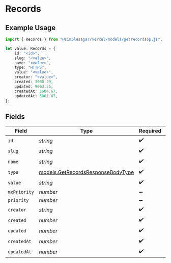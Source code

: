 # Records

## Example Usage

```typescript
import { Records } from "@simplesagar/vercel/models/getrecordsop.js";

let value: Records = {
    id: "<id>",
    slug: "<value>",
    name: "<value>",
    type: "HTTPS",
    value: "<value>",
    creator: "<value>",
    created: 3000.29,
    updated: 9063.55,
    createdAt: 1604.67,
    updatedAt: 5801.07,
};
```

## Fields

| Field                                                                        | Type                                                                         | Required                                                                     | Description                                                                  |
| ---------------------------------------------------------------------------- | ---------------------------------------------------------------------------- | ---------------------------------------------------------------------------- | ---------------------------------------------------------------------------- |
| `id`                                                                         | *string*                                                                     | :heavy_check_mark:                                                           | N/A                                                                          |
| `slug`                                                                       | *string*                                                                     | :heavy_check_mark:                                                           | N/A                                                                          |
| `name`                                                                       | *string*                                                                     | :heavy_check_mark:                                                           | N/A                                                                          |
| `type`                                                                       | [models.GetRecordsResponseBodyType](../models/getrecordsresponsebodytype.md) | :heavy_check_mark:                                                           | N/A                                                                          |
| `value`                                                                      | *string*                                                                     | :heavy_check_mark:                                                           | N/A                                                                          |
| `mxPriority`                                                                 | *number*                                                                     | :heavy_minus_sign:                                                           | N/A                                                                          |
| `priority`                                                                   | *number*                                                                     | :heavy_minus_sign:                                                           | N/A                                                                          |
| `creator`                                                                    | *string*                                                                     | :heavy_check_mark:                                                           | N/A                                                                          |
| `created`                                                                    | *number*                                                                     | :heavy_check_mark:                                                           | N/A                                                                          |
| `updated`                                                                    | *number*                                                                     | :heavy_check_mark:                                                           | N/A                                                                          |
| `createdAt`                                                                  | *number*                                                                     | :heavy_check_mark:                                                           | N/A                                                                          |
| `updatedAt`                                                                  | *number*                                                                     | :heavy_check_mark:                                                           | N/A                                                                          |
